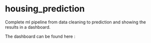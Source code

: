 # housing_prediction
Complete ml pipeline from data cleaning to prediction and showing the results in a dashboard.

The dashboard can be found here :
